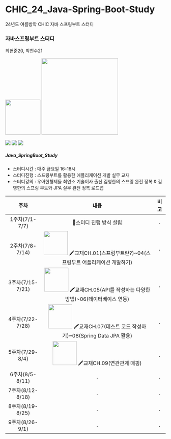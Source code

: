 # CHIC_24_Java-Spring-Boot-Study
24년도 여름방학 CHIC 자바 스프링부트 스터디
### 자바스프링부트 스터디
최현준20, 박천수21

<p align="left" >
  <img src="https://thumbnail10.coupangcdn.com/thumbnails/remote/492x492ex/image/rs_quotation_api/xjol0a6r/6295af0adb80456dbbe7f99e949600d2.jpg"  width="110px" >
  <img src="https://blog.kakaocdn.net/dn/RjCpI/btrG7ZmnpCy/gUVOtKjz6vVR8tADUDRxU0/img.png"  width="240px" >
</p>
<p align="left">
  <img src="https://img.shields.io/badge/Spring-6DB33F?style=for-the-badge&logo=Spring&logoColor=white"> 
  <img src="https://img.shields.io/badge/springboot-6DB33F?style=for-the-badge&logo=springboot&logoColor=white">
  <img src="https://img.shields.io/badge/IntelliJIDEA-000000.svg?style=for-the-badge&logo=intellij-idea&logoColor=white">
</p>



##### Java_SpringBoot_Study

- 스터디시간 : 매주 금요일 16-18시
- 스터디진행 : 스프링부트를 활용한 애플리케이션 개발 실무 교재
- 스터디강의 : 우아한형제들 최연소 기술이사 출신 김영한의 스프링 완전 정복 & 김영한의 스프링 부트와 JPA 실무 완전 정복 로드맵


|주차|내용|비고|
|:---:|:---:|:---:|
|1주차(7/1-7/7)|📝스터디 진행 방식 설립|.|
|2주차(7/8-7/14)|<img src="https://img.shields.io/badge/springboot-6DB33F?style=for-the-badge&logo=springboot&logoColor=white" width="75px"> 🖍️교재CH.01(스프링부트란?)~04(스프링부트 어플리케이션 개발하기)|.|
|3주차(7/15-7/21)|<img src="https://img.shields.io/badge/springboot-6DB33F?style=for-the-badge&logo=springboot&logoColor=white" width="75px"> 🖍️교재CH.05(API를 작성하는 다양한 방법)~06(데이터베이스 연동)|.|
|4주차(7/22-7/28)|<img src="https://img.shields.io/badge/springboot-6DB33F?style=for-the-badge&logo=springboot&logoColor=white" width="75px"> 🖍️교재CH.07(테스트 코드 작성하기)~08(Spring Data JPA 활용)|.|
|5주차(7/29-8/4)|<img src="https://img.shields.io/badge/springboot-6DB33F?style=for-the-badge&logo=springboot&logoColor=white" width="75px"> 🖍️교재CH.09(연관관계 매핑)|.|
|6주차(8/5-8/11)|.|.|
|7주차(8/12-8/18)|.|.|
|8주차(8/19-8/25)|.|.|
|9주차(8/26-9/1)|.|.|


